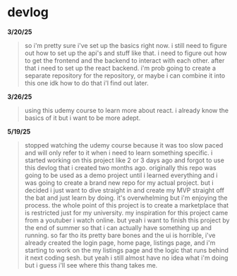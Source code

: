 # devlog
**3/20/25**

>so i'm pretty sure i've set up the basics right now. i still need to figure out how to set up the api's and stuff like that. i need to figure out how to get the frontend and the backend to interact with each other. after that i need to set up the react backend. i'm prob going to create a separate repository for the repository, or maybe i can combine it into this one idk how to do that i'l find out later.

**3/26/25**
>using this udemy course to learn more about react. i already know the basics of it but i want to be more adept.

**5/19/25**
>stopped watching the udemy course because it was too slow paced and will only refer to it when i need to learn something specific. i started working on this project like 2 or 3 days ago and forgot to use this devlog that i created two months ago. originally this repo was going to be used as a demo project until i learned everything and i was going to create a brand new repo for my actual project. but i decided i just want to dive straight in and create my MVP straight off the bat and just learn by doing. it's overwhelming but i'm enjoying the process. the whole point of this project is to create a marketplace that is restricted just for my university. my inspiration for this project came from a youtuber i watch online. but yeah i want to finish this project by the end of summer so that i can actually have something up and running. so far tho its pretty bare bones and the ui is horrible, i've already created the login page, home page, listings page, and i'm starting to work on the my listings page and the logic that runs behind it next coding sesh. but yeah i still almost have no idea what i'm doing but i guess i'll see where this thang takes me. 